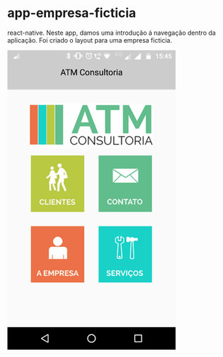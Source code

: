 # app-empresa-ficticia
 react-native. Neste app, damos uma introdução á navegação dentro da aplicação. Foi criado o layout para uma empresa ficticia.

![](https://github.com/gutoleao2/app-empresa-ficticia/blob/master/ATM.gif)
